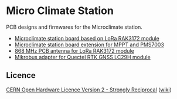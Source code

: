 # Micro Climate Station

PCB designs and firmwares for the Microclimate station.

* [Microclimate station board based on LoRa RAK3172 module](kicad/rak3172_board)
* [Microclimate station board extension for MPPT and PMS7003](kicad/mppt_pms7003_board)
* [868 MHz PCB antenna for LoRa RAK3172 module](kicad/antenna_eu868)
* [Mikrobus adapter for Quectel RTK GNSS LC29H module](kicad/lc29h_mikrobus)

## Licence

[CERN Open Hardware Licence Version 2 - Strongly Reciprocal](./LICENCE.txt) ([wiki](https://ohwr.org/project/cernohl/wikis/home))

